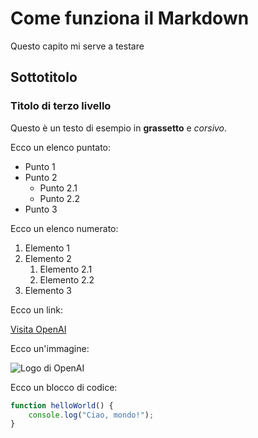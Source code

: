 # Come funziona il Markdown

Questo capito mi serve a testare











## Sottotitolo

### Titolo di terzo livello

Questo è un testo di esempio in **grassetto** e *corsivo*.

Ecco un elenco puntato:

- Punto 1
- Punto 2
  - Punto 2.1
  - Punto 2.2
- Punto 3

Ecco un elenco numerato:

1. Elemento 1
2. Elemento 2
   1. Elemento 2.1
   2. Elemento 2.2
3. Elemento 3

Ecco un link:

[Visita OpenAI](https://www.openai.com)

Ecco un'immagine:

![Logo di OpenAI](https://yourimagelink.com/logo-openai.png)

Ecco un blocco di codice:

```javascript
function helloWorld() {
    console.log("Ciao, mondo!");
}